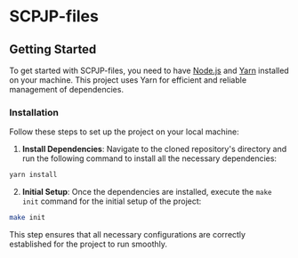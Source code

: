 # SCPJP-files

## Getting Started

To get started with SCPJP-files, you need to have [Node.js](https://nodejs.org/) and [Yarn](https://yarnpkg.com/) installed on your machine. This project uses Yarn for efficient and reliable management of dependencies.

### Installation

Follow these steps to set up the project on your local machine:

1. **Install Dependencies**: Navigate to the cloned repository's directory and run the following command to install all the necessary dependencies:

```bash
yarn install
```

2. **Initial Setup**: Once the dependencies are installed, execute the `make init` command for the initial setup of the project:

```bash
make init
```

This step ensures that all necessary configurations are correctly established for the project to run smoothly.

